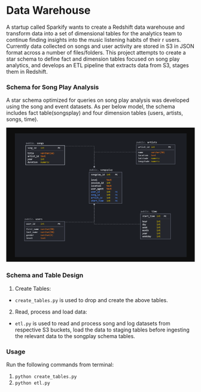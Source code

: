# Data Warehouse

A startup called Sparkify wants to create a Redshift data warehouse and transform data into a set of dimensional tables for the analytics team to continue finding insights into the music listening habits of their r users. Currently data collected on songs and user activity are stored in S3 in JSON format across a number of files/folders. This project attempts to create a star schema to define fact and dimension tables focused on song play analytics, and develops an ETL pipeline that extracts data from S3, stages them in Redshift.

### Schema for Song Play Analysis

A star schema optimized for queries on song play analysis was developed using the song and event datasets. As per below model, the schema includes fact table(songsplay) and four dimension tables (users, artists, songs, time).

![Sparkify star schema database design](./songplay_schema.png)

### Schema and Table Design

1. Create Tables:
- `create_tables.py` is used to drop and create the above tables.
2. Read, process and load data: 
- `etl.py` is used to read and process song and log datasets from respective S3 buckets, load the data to staging tables before ingesting the relevant data to the songplay schema tables. 

### Usage

Run the following commands from terminal:

1. `python create_tables.py`
2. `python etl.py`